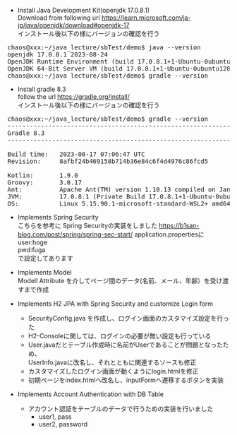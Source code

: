 + Install Java Development Kit(openjdk 17.0.8.1)  
Download from following url
https://learn.microsoft.com/ja-jp/java/openjdk/download#openjdk-17  
インストール後以下の様にバージョンの確認を行う
<pre>
chaos@xxx:~/java_lecture/sbTest/demo$ java --version
openjdk 17.0.8.1 2023-08-24
OpenJDK Runtime Environment (build 17.0.8.1+1-Ubuntu-0ubuntu120.04)
OpenJDK 64-Bit Server VM (build 17.0.8.1+1-Ubuntu-0ubuntu120.04, mixed mode, sharing)
chaos@xxx:~/java_lecture/sbTest/demo$ gradle --version
</pre>

+ Install gradle 8.3  
follow the url
https://gradle.org/install/  
インストール後以下の様にバージョンの確認を行う
<pre>
chaos@xxx:~/java_lecture/sbTest/demo$ gradle --version
------------------------------------------------------------
Gradle 8.3
------------------------------------------------------------

Build time:   2023-08-17 07:06:47 UTC
Revision:     8afbf24b469158b714b36e84c6f4d4976c86fcd5

Kotlin:       1.9.0
Groovy:       3.0.17
Ant:          Apache Ant(TM) version 1.10.13 compiled on January 4 2023
JVM:          17.0.8.1 (Private Build 17.0.8.1+1-Ubuntu-0ubuntu120.04)
OS:           Linux 5.15.90.1-microsoft-standard-WSL2+ amd64
</pre>

+ Implements Spring Security  
こちらを参考に Spring Securityの実装をしました
https://b1san-blog.com/post/spring/spring-sec-start/
application.propertiesに  
user:hoge  
pwd:fuga  
で設定してあります  

+ Implements Model  
  Modell Attribute を介してページ間のデータ(名前、メール、年齢）を受け渡すまで作成

+ Implements H2 JPA with Spring Security and customize Login form  
  + SecurityConfig.java を作成し、ログイン画面のカスタマイズ設定を行った
  + H2-Consoleに関しては、ログインの必要が無い設定も行っている  
  + User.javaだとテーブル作成時に名前がUserであることが問題となったため、  
    UserInfo.javaに改名し、それとともに関連するソースも修正
  + カスタマイズしたログイン画面が動くようにlogin.htmlを修正
  + 初期ページをindex.htmlへ改名し、inputFormへ遷移するボタンを実装

+ Implements Account Authentication with DB Table
  + アカウント認証をテーブルのデータで行うための実装を行いました
    + user1, pass
    + user2, password
  